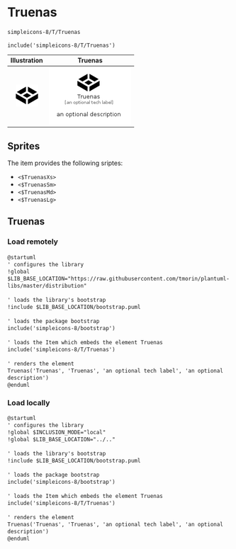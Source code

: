 # Truenas


```text
simpleicons-8/T/Truenas
```

```text
include('simpleicons-8/T/Truenas')
```



| Illustration | Truenas |
| :---: | :---: |
| ![illustration for Illustration](../../simpleicons-8/T/Truenas.png) | ![illustration for Truenas](../../simpleicons-8/T/Truenas.Local.png) |



## Sprites
The item provides the following sriptes:

- `<$TruenasXs>`
- `<$TruenasSm>`
- `<$TruenasMd>`
- `<$TruenasLg>`





## Truenas

### Load remotely
```plantuml
@startuml
' configures the library
!global $LIB_BASE_LOCATION="https://raw.githubusercontent.com/tmorin/plantuml-libs/master/distribution"

' loads the library's bootstrap
!include $LIB_BASE_LOCATION/bootstrap.puml

' loads the package bootstrap
include('simpleicons-8/bootstrap')

' loads the Item which embeds the element Truenas
include('simpleicons-8/T/Truenas')

' renders the element
Truenas('Truenas', 'Truenas', 'an optional tech label', 'an optional description')
@enduml
```

### Load locally
```plantuml
@startuml
' configures the library
!global $INCLUSION_MODE="local"
!global $LIB_BASE_LOCATION="../.."

' loads the library's bootstrap
!include $LIB_BASE_LOCATION/bootstrap.puml

' loads the package bootstrap
include('simpleicons-8/bootstrap')

' loads the Item which embeds the element Truenas
include('simpleicons-8/T/Truenas')

' renders the element
Truenas('Truenas', 'Truenas', 'an optional tech label', 'an optional description')
@enduml
```

